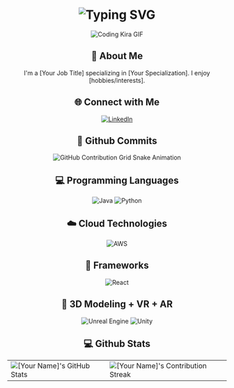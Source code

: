 <div align="center">
    <h1>
        <img src="https://readme-typing-svg.herokuapp.com?font=Jetbrains+mono&size=40&duration=3000&color=7CB9E8&center=true&vCenter=true&width=435&lines=Hey..+I'm+Teresa;This+is..;..my+Github..;" alt="Typing SVG"/>
    </h1>
    <p><img src="https://media1.tenor.com/m/2nKSTDDekOgAAAAC/coding-kira.gif" alt="Coding Kira GIF" /></p>
    
</div>

<div align="center">
    <h2>🚀 About Me</h2>
    <p>I'm a [Your Job Title] specializing in [Your Specialization]. I enjoy [hobbies/interests].</p>
</div>

<div align="center">
    <h2 align="center" class="section-heading">🌐 Connect with Me</h2>
    <a href="https://www.linkedin.com/in/[YourLinkedIn]/">
        <img src="https://img.shields.io/badge/LinkedIn-0077B5?style=for-the-badge&logo=linkedin&logoColor=white" alt="LinkedIn"/>
    </a>
</div>

<div align="center">
    <h2>🚀 Github Commits</h2>
    <img src="https://raw.githubusercontent.com/[YourGitHub]/[YourGitHub]/output/github-contribution-grid-snake.svg" alt="GitHub Contribution Grid Snake Animation"/>
</div>

<h2 align="center" class="section-heading">💻 Programming Languages</h2>
<div align="center">
    <img src="https://img.shields.io/badge/Java-007396?style=for-the-badge&logo=java&logoColor=white" alt="Java" />
    <img src="https://img.shields.io/badge/Python-3776AB?style=for-the-badge&logo=python&logoColor=white" alt="Python"/>
    <!-- Add more badges similarly -->
</div>

<h2 align="center" class="section-heading">☁️ Cloud Technologies</h2>
<div align="center">
    <img src="https://img.shields.io/badge/AWS-FF9900?style=for-the-badge&logo=amazonaws&logoColor=white" alt="AWS" />
    <!-- Add more badges similarly -->
</div>

<h2 align="center" class="section-heading">🔧 Frameworks</h2>
<div align="center">
    <img src="https://img.shields.io/badge/React-20232A?style=for-the-badge&logo=react&logoColor=61DAFB" alt="React"/>
    <!-- Add more badges similarly -->
</div>

<h2 align="center" class="section-heading">👾 3D Modeling + VR + AR</h2>
<div align="center">
    <img src="https://img.shields.io/badge/Unreal_Engine-313131?style=for-the-badge&logo=unreal-engine&logoColor=white" alt="Unreal Engine"/>
    <img src="https://img.shields.io/badge/Unity-000000?style=for-the-badge&logo=unity&logoColor=white" alt="Unity"/>
    <!-- Add more badges similarly -->
</div>

<div align="center">
    <h2 align="center" class="section-heading">💻 Github Stats</h2>
    <table align="center" width="100%" height="100%">
        <tr>
            <td><img style="border: none;" src="https://github-profile-summary-cards.vercel.app/api/cards/profile-details?username=[YourGitHub]&theme=github_dark" alt="[Your Name]'s GitHub Stats"/></td>
            <td><img style="border: none;" src="https://github-readme-streak-stats.herokuapp.com/?user=[YourGitHub]&theme=merko" alt="[Your Name]'s Contribution Streak"/></td>
        </tr>
    </table>
</div>

<div align="center">
    <h2 align="center" class="section-heading">📊 Weekly Development Breakdown</h2>
    <img src="https://github-readme-stats.vercel.app/api/wakatime?username=[YourGitHub]&layout=compact&theme=tokyonight" alt="Weekly Development Breakdown"/>
</div>

<div align="center">
    <h2 align="center" class="section-heading">🎨 GitHub Profile Trophy</h2>
    <img src="https://github-profile-trophy.vercel.app/?username=[YourGitHub]&theme=onedark" alt="GitHub Profile Trophy"/>
</div>
